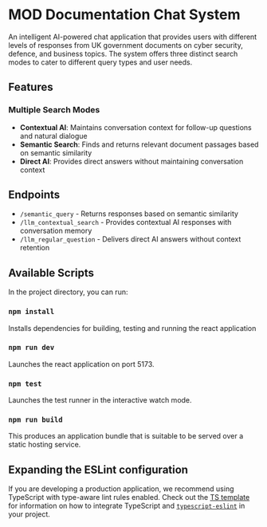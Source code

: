 # MOD Documentation Chat System

An intelligent AI-powered chat application that provides users with different levels of responses from UK government documents on cyber security, defence, and business topics. The system offers three distinct search modes to cater to different query types and user needs.

## Features

### Multiple Search Modes
- **Contextual AI**: Maintains conversation context for follow-up questions and natural dialogue
- **Semantic Search**: Finds and returns relevant document passages based on semantic similarity
- **Direct AI**: Provides direct answers without maintaining conversation context

## Endpoints

- `/semantic_query` - Returns responses based on semantic similarity
- `/llm_contextual_search` - Provides contextual AI responses with conversation memory
- `/llm_regular_question` - Delivers direct AI answers without context retention

## Available Scripts

In the project directory, you can run:

### `npm install`

Installs dependencies for building, testing and running the react application

### `npm run dev`

Launches the react application on port 5173.

### `npm test`

Launches the test runner in the interactive watch mode.

### `npm run build`

This produces an application bundle that is suitable to be served over a static hosting service.

## Expanding the ESLint configuration

If you are developing a production application, we recommend using TypeScript with type-aware lint rules enabled. Check out the [TS template](https://github.com/vitejs/vite/tree/main/packages/create-vite/template-react-ts) for information on how to integrate TypeScript and [`typescript-eslint`](https://typescript-eslint.io) in your project.
